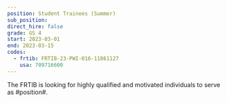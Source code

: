 ```yaml
---
position: Student Trainees (Summer)
sub_position:
direct_hire: false
grade: GS 4
start: 2023-03-01
end: 2023-03-15
codes:
  - frtib: FRTIB-23-PWI-016-11861127
    usa: 709716600
---
```


The FRTIB is looking for highly qualified and motivated individuals to serve as #position#.
